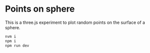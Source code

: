 
# Points on sphere

This is a three.js experiment to plot random points on the surface of a sphere.

```bash
nvm i
npm i
npm run dev
```
